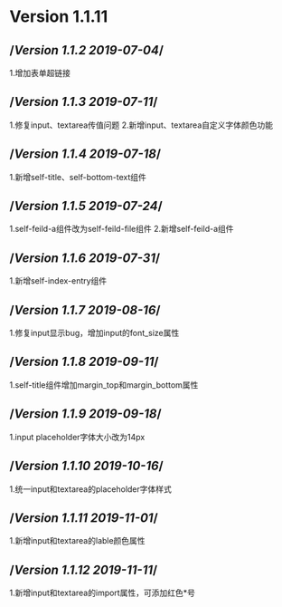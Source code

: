 # Version 1.1.11

## /*Version 1.1.2 2019-07-04*/
1.增加表单超链接

## /*Version 1.1.3 2019-07-11*/
1.修复input、textarea传值问题
2.新增input、textarea自定义字体颜色功能

## /*Version 1.1.4 2019-07-18*/
1.新增self-title、self-bottom-text组件

## /*Version 1.1.5 2019-07-24*/
1.self-feild-a组件改为self-feild-file组件
2.新增self-feild-a组件

## /*Version 1.1.6 2019-07-31*/
1.新增self-index-entry组件

## /*Version 1.1.7 2019-08-16*/
1.修复input显示bug，增加input的font_size属性

## /*Version 1.1.8 2019-09-11*/
1.self-title组件增加margin_top和margin_bottom属性

## /*Version 1.1.9 2019-09-18*/
1.input placeholder字体大小改为14px

## /*Version 1.1.10 2019-10-16*/
1.统一input和textarea的placeholder字体样式

## /*Version 1.1.11 2019-11-01*/
1.新增input和textarea的lable颜色属性

## /*Version 1.1.12 2019-11-11*/
1.新增input和textarea的import属性，可添加红色*号
